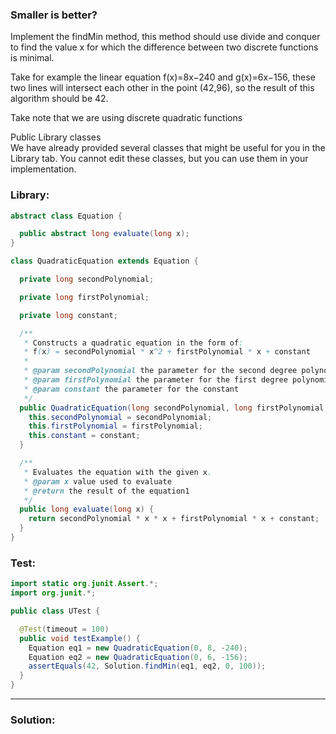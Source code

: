 ### Smaller is better?

Implement the findMin method, this method should use divide and conquer to find the value x for which the difference between two discrete functions is minimal.

Take for example the linear equation f(x)=8x−240
and g(x)=6x−156, these two lines will intersect each other in the point (42,96), so the result of this algorithm should be 42.

Take note that we are using discrete quadratic functions


Public Library classes  
We have already provided several classes that might be useful for you in the Library tab.
You cannot edit these classes, but you can use them in your implementation.

### Library:
```java
abstract class Equation {

  public abstract long evaluate(long x);
}

class QuadraticEquation extends Equation {

  private long secondPolynomial;

  private long firstPolynomial;

  private long constant;

  /**
   * Constructs a quadratic equation in the form of:
   * f(x) = secondPolynomial * x^2 + firstPolynomial * x + constant
   *
   * @param secondPolynomial the parameter for the second degree polynomial
   * @param firstPolynomial the parameter for the first degree polynomial
   * @param constant the parameter for the constant
   */
  public QuadraticEquation(long secondPolynomial, long firstPolynomial, long constant) {
    this.secondPolynomial = secondPolynomial;
    this.firstPolynomial = firstPolynomial;
    this.constant = constant;
  }

  /**
   * Evaluates the equation with the given x.
   * @param x value used to evaluate
   * @return the result of the equation1
   */
  public long evaluate(long x) {
    return secondPolynomial * x * x + firstPolynomial * x + constant;
  }
}
```

### Test:
```java
import static org.junit.Assert.*;
import org.junit.*;

public class UTest {

  @Test(timeout = 100)
  public void testExample() {
    Equation eq1 = new QuadraticEquation(0, 8, -240);
    Equation eq2 = new QuadraticEquation(0, 6, -156);
    assertEquals(42, Solution.findMin(eq1, eq2, 0, 100));
  }
}
```

___________________________________________________________________________________________________________________________

### Solution:
```java

```
